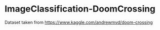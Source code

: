 # ImageClassification-DoomCrossing
Dataset taken from https://www.kaggle.com/andrewmvd/doom-crossing
